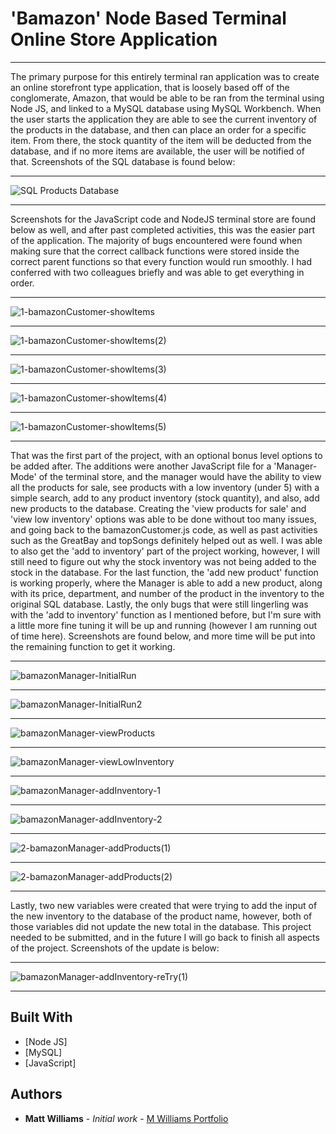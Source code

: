 # 'Bamazon' Node Based Terminal Online Store Application
___

The primary purpose for this entirely terminal ran application was to create an online storefront type application, that is loosely based off of the conglomerate, Amazon, that would be able to be ran from the terminal using Node JS, and linked to a MySQL database using MySQL Workbench.  When the user starts the application they are able to see the current inventory of the products in the database, and then can place an order for a specific item.  From there, the stock quantity of the item will be deducted from the database, and if no more items are available, the user will be notified of that.  Screenshots of the SQL database is found below:
___
![SQL Products Database](images/bamazonSQL-dB.jpg)
___

Screenshots for the JavaScript code and NodeJS terminal store are found below as well, and after past completed activities, this was the easier part of the application.  The majority of bugs encountered were found when making sure that the correct callback functions were stored inside the correct parent functions so that every function would run smoothly.  I had conferred with two colleagues briefly and was able to get everything in order.
___
![1-bamazonCustomer-showItems](images/1-bamazonCustomer-showItems.jpg)
___
![1-bamazonCustomer-showItems(2)](images/1-bamazonCustomer-showItems(2).jpg)
___
![1-bamazonCustomer-showItems(3)](images/1-bamazonCustomer-showItems(3).jpg)
___
![1-bamazonCustomer-showItems(4)](images/1-bamazonCustomer-showItems(4).jpg)
___
![1-bamazonCustomer-showItems(5)](images/1-bamazonCustomer-showItems(5).jpg)
___

That was the first part of the project, with an optional bonus level options to be added after.  The additions were another JavaScript file for a 'Manager-Mode' of the terminal store, and the manager would have the ability to view all the products for sale, see products with a low inventory (under 5) with a simple search, add to any product inventory (stock quantity), and also, add new products to the database.  Creating the 'view products for sale' and 'view low inventory' options was able to be done without too many issues, and going back to the bamazonCustomer.js code, as well as past activities such as the GreatBay and topSongs definitely helped out as well.  I was able to also get the 'add to inventory' part of the project working, however, I will still need to figure out why the stock inventory was not being added to the stock in the database.  For the last function, the 'add new product' function is working properly, where the Manager is able to add a new product, along with its price, department, and number of the product in the inventory to the original SQL database.  Lastly, the only bugs that were still lingerling was with the 'add to inventory' function as I mentioned before, but I'm sure with a little more fine tuning it will be up and running (however I am running out of time here).  Screenshots are found below, and more time will be put into the remaining function to get it working.
___
![bamazonManager-InitialRun](images/bamazonManager-InitialRun.jpg)
___
![bamazonManager-InitialRun2](images/bamazonManager-InitialRun2.jpg)
___
![bamazonManager-viewProducts](images/bamazonManager-viewProducts.jpg)
___
![bamazonManager-viewLowInventory](images/bamazonManager-viewLowInventory.jpg)
___
![bamazonManager-addInventory-1](images/bamazonManager-addInventory-1.jpg)
___
![bamazonManager-addInventory-2](images/bamazonManager-addInventory-2.jpg)
___
![2-bamazonManager-addProducts(1)](images/2-bamazonManager-addProducts(1).jpg)
___
![2-bamazonManager-addProducts(2)](images/2-bamazonManager-addProducts(2).jpg)
___

Lastly, two new variables were created that were trying to add the input of the new inventory to the database of the product name, however, both of those variables did not update the new total in the database.  This project needed to be submitted, and in the future I will go back to finish all aspects of the project.  Screenshots of the update is below:
___
![bamazonManager-addInventory-reTry(1)](images/bamazonManager-addInventory-reTry(1).jpg)
___

## Built With

* [Node JS]
* [MySQL]
* [JavaScript]

## Authors

* **Matt Williams** - *Initial work* - [M Williams Portfolio](https://mattwills09.github.io/portfolio.html)
